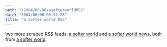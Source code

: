 ```yaml
---
path: "/2004/06/06/asofterworldRSS" 
date: "2004/06/06 00:52:28" 
title: "a softer world RSS" 
---
```

<p>two more scraped RSS feeds: <a href="http://weblog.randomchaos.com/asofterworld.php">a softer world</a> and <a href="http://weblog.randomchaos.com/asofterworldnews.php">a softer world news</a>. both from <a href="http://www.asofterworld.com/">a softer world</a>.</p>